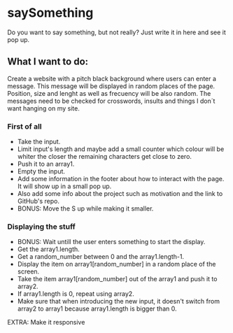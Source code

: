 # saySomething

Do you want to say something, but not really? Just write it in here and see it pop up.


## What I want to do:

Create a website with a pitch black background where users can enter a message. This message will be displayed in random places of the page. Position, size and lenght as well as frecuency will be also random. The messages need to be checked for crosswords, insults and things I don´t want hanging on my site.


### First of all
- Take the input.
- Limit input's length and maybe add a small counter which colour will be whiter the closer the remaining characters get close to zero.
- Push it to an array1.
- Empty the input.
- Add some information in the footer about how to interact with the page. It will show up in a small pop up.
- Also add some info about the project such as motivation and the link to GitHub's repo.
- BONUS: Move the S up while making it smaller.

### Displaying the stuff
- BONUS: Wait untill the user enters something to start the display.
- Get the array1.length.
- Get a random_number between 0 and the array1.length-1.
- Display the item on array1[random_number] in a random place of the screen.
- Take the item array1[random_number] out of the array1 and push it to array2.
- If array1.length is 0, repeat using array2.
- Make sure that when introducing the new input, it doesn't switch from array2 to array1 because array1.length is bigger than 0.


EXTRA: Make it responsive
